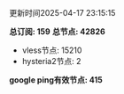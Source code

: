 更新时间2025-04-17 23:15:15

**总订阅: 159**
**总节点: 42826**
- vless节点: 15210
- hysteria2节点: 2

**google ping有效节点: 415**
